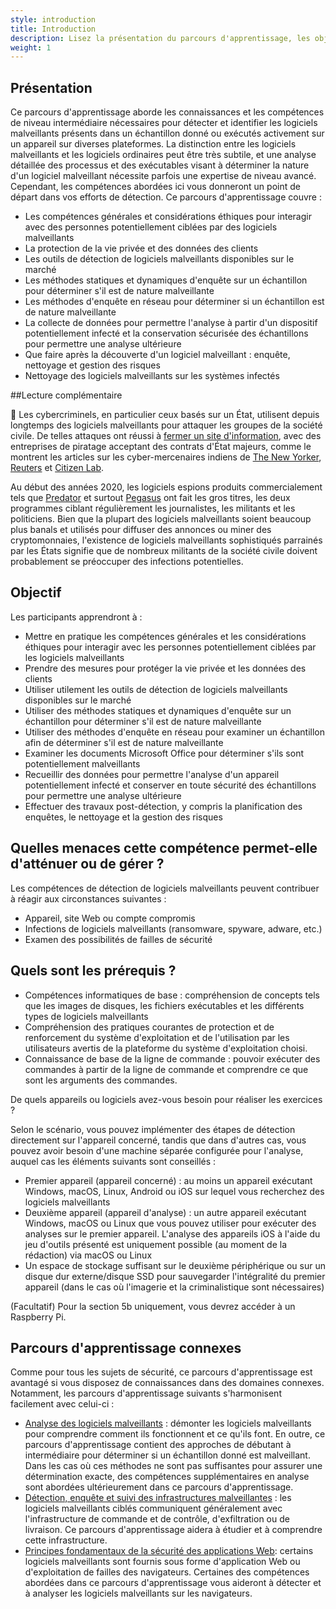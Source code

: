 ```yaml
---
style: introduction
title: Introduction
description: Lisez la présentation du parcours d'apprentissage, les objectifs, les menaces associées et les prérequis.
weight: 1
---
```


## Présentation

Ce parcours d'apprentissage aborde les connaissances et les compétences de niveau intermédiaire nécessaires pour détecter et identifier les logiciels malveillants présents dans un échantillon donné ou exécutés activement sur un appareil sur diverses plateformes. La distinction entre les logiciels malveillants et les logiciels ordinaires peut être très subtile, et une analyse détaillée des processus et des exécutables visant à déterminer la nature d'un logiciel malveillant nécessite parfois une expertise de niveau avancé. Cependant, les compétences abordées ici vous donneront un point de départ dans vos efforts de détection. Ce parcours d'apprentissage couvre :

- Les compétences générales et considérations éthiques pour interagir avec des personnes potentiellement ciblées par des logiciels malveillants
- La protection de la vie privée et des données des clients
- Les outils de détection de logiciels malveillants disponibles sur le marché
- Les méthodes statiques et dynamiques d'enquête sur un échantillon pour déterminer s'il est de nature malveillante
- Les méthodes d'enquête en réseau pour déterminer si un échantillon est de nature malveillante
- La collecte de données pour permettre l'analyse à partir d'un dispositif potentiellement infecté et la conservation sécurisée des échantillons pour permettre une analyse ultérieure
- Que faire après la découverte d'un logiciel malveillant : enquête, nettoyage et gestion des risques
- Nettoyage des logiciels malveillants sur les systèmes infectés

##Lecture complémentaire

📕 Les cybercriminels, en particulier ceux basés sur un État, utilisent depuis longtemps des logiciels malveillants pour attaquer les groupes de la société civile. De telles attaques ont réussi à [fermer un site d'information](https://www.amnesty.org/en/latest/research/2016/12/how-a-hacking-campaign-helped-shut-down-an-award-winning-news-site/), avec des entreprises de piratage acceptant des contrats d'État majeurs, comme le montrent les articles sur les cyber-mercenaires indiens de [The New Yorker](https://www.newyorker.com/news/annals-of-crime/a-confession-exposes-indias-secret-hacking-industry), [Reuters](https://www.reuters.com/investigates/special-report/usa-hackers-litigation/) et [Citizen Lab](https://citizenlab.ca/2020/06/dark-basin-uncovering-a-massive-hack-for-hire-operation/).

Au début des années 2020, les logiciels espions produits commercialement tels que [Predator](https://eic.network/projects/predator-files.html) et surtout [Pegasus](https://www.amnesty.org/en/latest/news/2022/03/the-pegasus-project-how-amnesty-tech-uncovered-the-spyware-scandal-new-video/) ont fait les gros titres, les deux programmes ciblant régulièrement les journalistes, les militants et les politiciens. Bien que la plupart des logiciels malveillants soient beaucoup plus banals et utilisés pour diffuser des annonces ou miner des cryptomonnaies, l'existence de logiciels malveillants sophistiqués parrainés par les États signifie que de nombreux militants de la société civile doivent probablement se préoccuper des infections potentielles.

## Objectif

Les participants apprendront à :

- Mettre en pratique les compétences générales et les considérations éthiques pour interagir avec les personnes potentiellement ciblées par les logiciels malveillants
- Prendre des mesures pour protéger la vie privée et les données des clients
- Utiliser utilement les outils de détection de logiciels malveillants disponibles sur le marché
- Utiliser des méthodes statiques et dynamiques d'enquête sur un échantillon pour déterminer s'il est de nature malveillante
- Utiliser des méthodes d'enquête en réseau pour examiner un échantillon afin de déterminer s'il est de nature malveillante
- Examiner les documents Microsoft Office pour déterminer s'ils sont potentiellement malveillants
- Recueillir des données pour permettre l'analyse d'un appareil potentiellement infecté et conserver en toute sécurité des échantillons pour permettre une analyse ultérieure
- Effectuer des travaux post-détection, y compris la planification des enquêtes, le nettoyage et la gestion des risques

## Quelles menaces cette compétence permet-elle d'atténuer ou de gérer ?

Les compétences de détection de logiciels malveillants peuvent contribuer à réagir aux circonstances suivantes :

- Appareil, site Web ou compte compromis
- Infections de logiciels malveillants (ransomware, spyware, adware, etc.)
- Examen des possibilités de failles de sécurité

## Quels sont les prérequis ?

- Compétences informatiques de base : compréhension de concepts tels que les images de disques, les fichiers exécutables et les différents types de logiciels malveillants
- Compréhension des pratiques courantes de protection et de renforcement du système d'exploitation et de l'utilisation par les utilisateurs avertis de la plateforme du système d'exploitation choisi.
- Connaissance de base de la ligne de commande : pouvoir exécuter des commandes à partir de la ligne de commande et comprendre ce que sont les arguments des commandes.

De quels appareils ou logiciels avez-vous besoin pour réaliser les exercices ?

Selon le scénario, vous pouvez implémenter des étapes de détection directement sur l'appareil concerné, tandis que dans d'autres cas, vous pouvez avoir besoin d'une machine séparée configurée pour l'analyse, auquel cas les éléments suivants sont conseillés :

- Premier appareil (appareil concerné) : au moins un appareil exécutant Windows, macOS, Linux, Android ou iOS sur lequel vous recherchez des logiciels malveillants
- Deuxième appareil (appareil d'analyse) : un autre appareil exécutant Windows, macOS ou Linux que vous pouvez utiliser pour exécuter des analyses sur le premier appareil. L'analyse des appareils iOS à l'aide du jeu d'outils présenté est uniquement possible (au moment de la rédaction) via macOS ou Linux
- Un espace de stockage suffisant sur le deuxième périphérique ou sur un disque dur externe/disque SSD pour sauvegarder l'intégralité du premier appareil (dans le cas où l'imagerie et la criminalistique sont nécessaires)

(Facultatif) Pour la section 5b uniquement, vous devrez accéder à un Raspberry Pi.

## Parcours d'apprentissage connexes

Comme pour tous les sujets de sécurité, ce parcours d'apprentissage est avantagé si vous disposez de connaissances dans des domaines connexes. Notamment, les parcours d'apprentissage suivants s'harmonisent facilement avec celui-ci :

- [Analyse des logiciels malveillants](/fr/learning-path/3/) : démonter les logiciels malveillants pour comprendre comment ils fonctionnent et ce qu'ils font. En outre, ce parcours d'apprentissage contient des approches de débutant à intermédiaire pour déterminer si un échantillon donné est malveillant. Dans les cas où ces méthodes ne sont pas suffisantes pour assurer une détermination exacte, des compétences supplémentaires en analyse sont abordées ultérieurement dans ce parcours d'apprentissage.
- [Détection, enquête et suivi des infrastructures malveillantes](/fr/learning-path/1/) : les logiciels malveillants ciblés communiquent généralement avec l'infrastructure de commande et de contrôle, d'exfiltration ou de livraison. Ce parcours d'apprentissage aidera à étudier et à comprendre cette infrastructure.
- [Principes fondamentaux de la sécurité des applications Web](/fr/learning-path/4/): certains logiciels malveillants sont fournis sous forme d'application Web ou d'exploitation de failles des navigateurs. Certaines des compétences abordées dans ce parcours d'apprentissage vous aideront à détecter et à analyser les logiciels malveillants sur les navigateurs.
